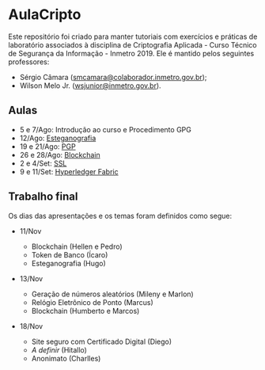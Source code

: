 # AulaCripto
Este repositório foi criado para manter tutoriais com exercícios e práticas de laboratório associados à disciplina de Criptografia Aplicada - Curso Técnico de Segurança da Informação - Inmetro 2019.
Ele é mantido pelos seguintes professores:
* Sérgio Câmara (smcamara@colaborador.inmetro.gov.br);
* Wilson Melo Jr. (wsjunior@inmetro.gov.br).

## Aulas

- 5 e 7/Ago: Introdução ao curso e Procedimento GPG
- 12/Ago: [Esteganografia](https://github.com/wsmelojr/aulacripto/tree/master/esteganografia)
- 19 e 21/Ago: [PGP](https://github.com/wsmelojr/aulacripto/tree/master/pgp)
- 26 e 28/Ago: [Blockchain](https://github.com/wsmelojr/aulacripto/tree/master/blockchain)
- 2 e 4/Set: [SSL](https://github.com/wsmelojr/aulacripto/tree/master/ssl)
- 9 e 11/Set: [Hyperledger Fabric](https://github.com/wsmelojr/aulacripto/tree/master/hyperldeger)

## Trabalho final

Os dias das apresentações e os temas foram definidos como segue:

- 11/Nov   
  - Blockchain (Hellen e Pedro)  
  - Token de Banco (Ícaro)
  - Esteganografia (Hugo)

- 13/Nov
  - Geração de números aleatórios (Mileny e Marlon)
  - Relógio Eletrônico de Ponto (Marcus)
  - Blockchain (Humberto e Marcos)

- 18/Nov
  - Site seguro com Certificado Digital (Diego)
  - _A definir_ (Hitallo)
  - Anonimato (Charlles)
